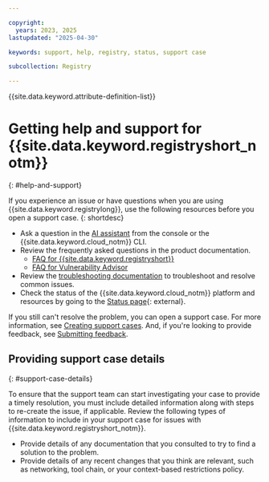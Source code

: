 ```yaml
---

copyright:
  years: 2023, 2025
lastupdated: "2025-04-30"

keywords: support, help, registry, status, support case

subcollection: Registry

---
```


{{site.data.keyword.attribute-definition-list}}

# Getting help and support for {{site.data.keyword.registryshort_notm}}
{: #help-and-support}

If you experience an issue or have questions when you are using {{site.data.keyword.registrylong}}, use the following resources before you open a support case.
{: shortdesc}

- Ask a question in the [AI assistant](/docs/overview?topic=overview-ask-ai-assistant) from the console or the {{site.data.keyword.cloud_notm}} CLI.
- Review the frequently asked questions in the product documentation.
    - [FAQ for {{site.data.keyword.registryshort}}](/docs/Registry?topic=Registry-registry_faq)
    - [FAQ for Vulnerability Advisor](/docs/Registry?topic=Registry-registry_faq_va)
- Review the [troubleshooting documentation](/docs/Registry?topic=Registry-ts_index) to troubleshoot and resolve common issues.
- Check the status of the {{site.data.keyword.cloud_notm}} platform and resources by going to the [Status page](https://cloud.ibm.com/status){: external}.

If you still can't resolve the problem, you can open a support case. For more information, see [Creating support cases](/docs/account?topic=account-open-case). And, if you're looking to provide feedback, see [Submitting feedback](/docs/overview?topic=overview-feedback).

## Providing support case details
{: #support-case-details}

To ensure that the support team can start investigating your case to provide a timely resolution, you must include detailed information along with steps to re-create the issue, if applicable. Review the following types of information to include in your support case for issues with {{site.data.keyword.registryshort_notm}}.

- Provide details of any documentation that you consulted to try to find a solution to the problem.
- Provide details of any recent changes that you think are relevant, such as networking, tool chain, or your context-based restrictions policy.
